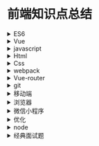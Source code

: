 # 前端知识点总结

<details>
<summary>ES6</summary>

1. [for in 和 for of 与Iterator](./src/ES6/for%20in%20和%20for%20of%20与Iterator.md)
2. [使用箭头函数需要注意的地方](./src/ES6/使用箭头函数需要注意的地方.md) 
3. [promise](./src/ES6/promise.md)
</details>

<details>
<summary>Vue</summary>

1. [promise](./src/Vue/promise.md)
</details>

<details>
<summary>javascript</summary>

1. [promise](./src/javascript/promise.md)
</details>

<details>
<summary>Html</summary>

1. [promise](./src/Html/promise.md)
</details>

<details>
<summary>Css</summary>

1. [promise](./src/Html/promise.md)
</details>

<details>
<summary>webpack</summary>

1. [promise](./src/webpack/promise.md)
</details>

<details>
<summary>Vue-router</summary>

1. [promise](./src/Vue-router/promise.md)
</details>

<details>
<summary>git</summary>

1. [promise](./src/git/promise.md)
</details>

<details>
<summary>移动端</summary>

1. [promise](./src/移动端/promise.md)
</details>

<details>
<summary>浏览器</summary>

1. [promise](./src/浏览器/promise.md)
</details>

<details>
<summary>微信小程序</summary>

1. [promise](./src/微信小程序/promise.md)
</details>

<details>
<summary>优化</summary>

1. [promise](./src/优化/promise.md)
</details>

<details>
<summary>node</summary>

1. [promise](./src/node/promise.md)
</details>

<details>
<summary>经典面试题</summary>

1. [promise](./src/经典面试题/promise.md)
</details>
